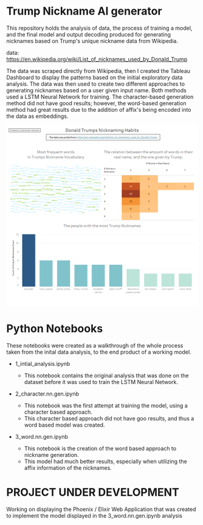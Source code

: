 # Trump Nickname AI generator

This repository holds the analysis of data, the process of training a model, and the final model and output decoding produced for generating nicknames based on Trump's unique nickname data from Wikipedia.

data: https://en.wikipedia.org/wiki/List_of_nicknames_used_by_Donald_Trump

The data was scraped directly from Wikipedia, then I created the Tableau Dashboard to display the patterns based on the initial exploratory data analysis. The data was then used to create two different approaches to generating nicknames based on a user given input name. Both methods used a LSTM Neural Network for training. The character-based generation method did not have good results; however, the word-based generation method had great results due to the addition of affix's being encoded into the data as embeddings.

![Tabluea Graph](https://github.com/Alexander-Kahanek/trump_nickname_gen/blob/main/graphs/trump_graph.png)

# Python Notebooks

These notebooks were created as a walkthrough of the whole process taken from the inital data analysis, to the end product of a working model.

+ 1_intial_analysis.ipynb
  - This notebook contains the original analysis that was done on the dataset before it was used to train the LSTM Neural Network.

+ 2_character.nn.gen.ipynb
  - This notebook was the first attempt at training the model, using a character based approach.
  - This character based approach did not have goo results, and thus a word based model was created.

+ 3_word.nn.gen.ipynb
  - This notebook is the creation of the word based approach to nickname generation.
  - This model had much better results, especially when utilizing the affix information of the nicknames.


# PROJECT UNDER DEVELOPMENT

Working on displaying the Phoenix / Elixir Web Application that was created to implement the model displayed in the 3_word.nn.gen.ipynb analysis
